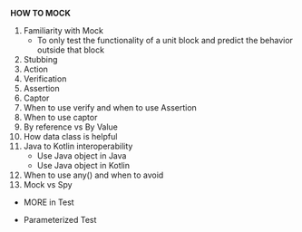 **HOW TO MOCK**

1. Familiarity with Mock
   - To only test the functionality of a unit block and predict the behavior outside that block
2. Stubbing
3. Action
4. Verification
5. Assertion
6. Captor
7. When to use verify and when to use Assertion
8. When to use captor
9. By reference vs By Value
10. How data class is helpful
11. Java to Kotlin interoperability
    - Use Java object in Java
    - Use Java object in Kotlin
12. When to use any() and when to avoid
13. Mock vs Spy

* MORE in Test
- Parameterized Test